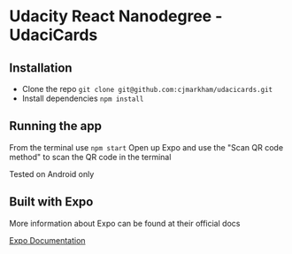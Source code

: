 # Udacity React Nanodegree - UdaciCards

## Installation
* Clone the repo
`git clone git@github.com:cjmarkham/udacicards.git`
* Install dependencies
`npm install`

## Running the app
From the terminal use `npm start`
Open up Expo and use the "Scan QR code method" to scan the QR code in the terminal

Tested on Android only

## Built with Expo
More information about Expo can be found at their official docs

[Expo Documentation](https://docs.expo.io/versions/latest/index.html)
